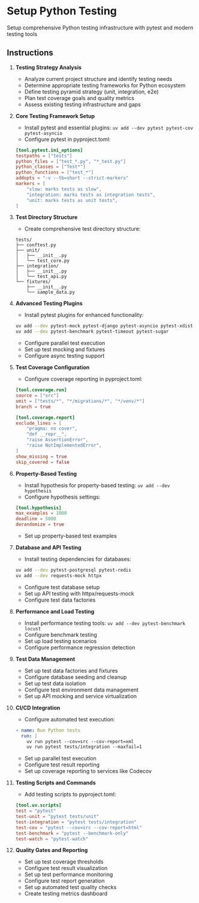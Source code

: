 # Setup Python Testing

Setup comprehensive Python testing infrastructure with pytest and modern testing tools

## Instructions

1. **Testing Strategy Analysis**
   - Analyze current project structure and identify testing needs
   - Determine appropriate testing frameworks for Python ecosystem
   - Define testing pyramid strategy (unit, integration, e2e)
   - Plan test coverage goals and quality metrics
   - Assess existing testing infrastructure and gaps

2. **Core Testing Framework Setup**
   - Install pytest and essential plugins: `uv add --dev pytest pytest-cov pytest-asyncio`
   - Configure pytest in pyproject.toml:
   ```toml
   [tool.pytest.ini_options]
   testpaths = ["tests"]
   python_files = ["test_*.py", "*_test.py"]
   python_classes = ["Test*"]
   python_functions = ["test_*"]
   addopts = "-v --tb=short --strict-markers"
   markers = [
       "slow: marks tests as slow",
       "integration: marks tests as integration tests",
       "unit: marks tests as unit tests",
   ]
   ```

3. **Test Directory Structure**
   - Create comprehensive test directory structure:
   ```
   tests/
   ├── conftest.py
   ├── unit/
   │   ├── __init__.py
   │   └── test_core.py
   ├── integration/
   │   ├── __init__.py
   │   └── test_api.py
   └── fixtures/
       ├── __init__.py
       └── sample_data.py
   ```

4. **Advanced Testing Plugins**
   - Install pytest plugins for enhanced functionality:
   ```bash
   uv add --dev pytest-mock pytest-django pytest-asyncio pytest-xdist
   uv add --dev pytest-benchmark pytest-timeout pytest-sugar
   ```
   - Configure parallel test execution
   - Set up test mocking and fixtures
   - Configure async testing support

5. **Test Coverage Configuration**
   - Configure coverage reporting in pyproject.toml:
   ```toml
   [tool.coverage.run]
   source = ["src"]
   omit = ["tests/*", "*/migrations/*", "*/venv/*"]
   branch = true

   [tool.coverage.report]
   exclude_lines = [
       "pragma: no cover",
       "def __repr__",
       "raise AssertionError",
       "raise NotImplementedError",
   ]
   show_missing = true
   skip_covered = false
   ```

6. **Property-Based Testing**
   - Install hypothesis for property-based testing: `uv add --dev hypothesis`
   - Configure hypothesis settings:
   ```toml
   [tool.hypothesis]
   max_examples = 1000
   deadline = 5000
   derandomize = true
   ```
   - Set up property-based test examples

7. **Database and API Testing**
   - Install testing dependencies for databases:
   ```bash
   uv add --dev pytest-postgresql pytest-redis
   uv add --dev requests-mock httpx
   ```
   - Configure test database setup
   - Set up API testing with httpx/requests-mock
   - Configure test data factories

8. **Performance and Load Testing**
   - Install performance testing tools: `uv add --dev pytest-benchmark locust`
   - Configure benchmark testing
   - Set up load testing scenarios
   - Configure performance regression detection

9. **Test Data Management**
   - Set up test data factories and fixtures
   - Configure database seeding and cleanup
   - Set up test data isolation
   - Configure test environment data management
   - Set up API mocking and service virtualization

10. **CI/CD Integration**
    - Configure automated test execution:
    ```yaml
    - name: Run Python tests
      run: |
        uv run pytest --cov=src --cov-report=xml
        uv run pytest tests/integration --maxfail=1
    ```
    - Set up parallel test execution
    - Configure test result reporting
    - Set up coverage reporting to services like Codecov

11. **Testing Scripts and Commands**
    - Add testing scripts to pyproject.toml:
    ```toml
    [tool.uv.scripts]
    test = "pytest"
    test-unit = "pytest tests/unit"
    test-integration = "pytest tests/integration"
    test-cov = "pytest --cov=src --cov-report=html"
    test-benchmark = "pytest --benchmark-only"
    test-watch = "pytest-watch"
    ```

12. **Quality Gates and Reporting**
    - Set up test coverage thresholds
    - Configure test result visualization
    - Set up test performance monitoring
    - Configure test report generation
    - Set up automated test quality checks
    - Create testing metrics dashboard
